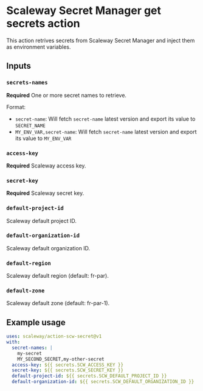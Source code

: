 # Scaleway Secret Manager get secrets action

This action retrives secrets from Scaleway Secret Manager and inject them as environment variables.

## Inputs

### `secrets-names`

**Required** One or more secret names to retrieve.

Format:
- `secret-name`: Will fetch `secret-name` latest version and export its value to `SECRET_NAME`
- `MY_ENV_VAR,secret-name`: Will fetch `secret-name` latest version and export its value to `MY_ENV_VAR`

### `access-key`

**Required** Scaleway access key.

### `secret-key`

**Required** Scaleway secret key.

### `default-project-id`

Scaleway default project ID.

### `default-organization-id`

Scaleway default organization ID.

### `default-region`

Scaleway default region (default: fr-par).

### `default-zone`

Scaleway default zone (default: fr-par-1).

## Example usage

```yaml
uses: scaleway/action-scw-secret@v1
with:
  secret-names: |
    my-secret
    MY_SECOND_SECRET,my-other-secret
  access-key: ${{ secrets.SCW_ACCESS_KEY }}
  secret-key: ${{ secrets.SCW_SECRET_KEY }}
  default-project-id: ${{ secrets.SCW_DEFAULT_PROJECT_ID }}
  default-organization-id: ${{ secrets.SCW_DEFAULT_ORGANIZATION_ID }}
```
